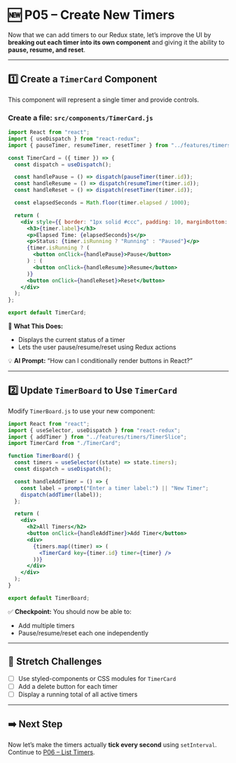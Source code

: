 # 🆕 P05 – Create New Timers

Now that we can add timers to our Redux state, let’s improve the UI by **breaking out each timer into its own component** and giving it the ability to **pause, resume, and reset**.

---

## 1️⃣ Create a `TimerCard` Component
This component will represent a single timer and provide controls.

### Create a file: `src/components/TimerCard.js`

```jsx
import React from "react";
import { useDispatch } from "react-redux";
import { pauseTimer, resumeTimer, resetTimer } from "../features/timers/TimerSlice";

const TimerCard = ({ timer }) => {
  const dispatch = useDispatch();

  const handlePause = () => dispatch(pauseTimer(timer.id));
  const handleResume = () => dispatch(resumeTimer(timer.id));
  const handleReset = () => dispatch(resetTimer(timer.id));

  const elapsedSeconds = Math.floor(timer.elapsed / 1000);

  return (
    <div style={{ border: "1px solid #ccc", padding: 10, marginBottom: 10 }}>
      <h3>{timer.label}</h3>
      <p>Elapsed Time: {elapsedSeconds}s</p>
      <p>Status: {timer.isRunning ? "Running" : "Paused"}</p>
      {timer.isRunning ? (
        <button onClick={handlePause}>Pause</button>
      ) : (
        <button onClick={handleResume}>Resume</button>
      )}
      <button onClick={handleReset}>Reset</button>
    </div>
  );
};

export default TimerCard;
```

📌 **What This Does:**
- Displays the current status of a timer
- Lets the user pause/resume/reset using Redux actions

💡 **AI Prompt:** “How can I conditionally render buttons in React?”

---

## 2️⃣ Update `TimerBoard` to Use `TimerCard`

Modify `TimerBoard.js` to use your new component:

```jsx
import React from "react";
import { useSelector, useDispatch } from "react-redux";
import { addTimer } from "../features/timers/TimerSlice";
import TimerCard from "./TimerCard";

function TimerBoard() {
  const timers = useSelector((state) => state.timers);
  const dispatch = useDispatch();

  const handleAddTimer = () => {
    const label = prompt("Enter a timer label:") || "New Timer";
    dispatch(addTimer(label));
  };

  return (
    <div>
      <h2>All Timers</h2>
      <button onClick={handleAddTimer}>Add Timer</button>
      <div>
        {timers.map((timer) => (
          <TimerCard key={timer.id} timer={timer} />
        ))}
      </div>
    </div>
  );
}

export default TimerBoard;
```

✅ **Checkpoint:** You should now be able to:
- Add multiple timers
- Pause/resume/reset each one independently

---

## 🧠 Stretch Challenges
- [ ] Use styled-components or CSS modules for `TimerCard`
- [ ] Add a delete button for each timer
- [ ] Display a running total of all active timers

---

## ➡️ Next Step
Now let’s make the timers actually **tick every second** using `setInterval`. Continue to [P06 – List Timers](06-List-Timers-and-Real-Time-Updates.md).
